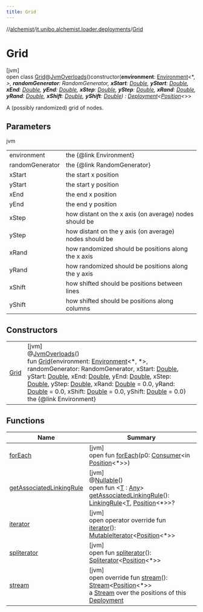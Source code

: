 ```yaml
---
title: Grid
---
```

//[alchemist](../../../index.html)/[it.unibo.alchemist.loader.deployments](../index.html)/[Grid](index.html)



# Grid



[jvm]\
open class [Grid](index.html)@[JvmOverloads](https://kotlinlang.org/api/latest/jvm/stdlib/kotlin.jvm/-jvm-overloads/index.html)()constructor(**environment**: [Environment](../../it.unibo.alchemist.model.interfaces/-environment/index.html)<*, *>, **randomGenerator**: RandomGenerator, **xStart**: [Double](https://kotlinlang.org/api/latest/jvm/stdlib/kotlin/-double/index.html), **yStart**: [Double](https://kotlinlang.org/api/latest/jvm/stdlib/kotlin/-double/index.html), **xEnd**: [Double](https://kotlinlang.org/api/latest/jvm/stdlib/kotlin/-double/index.html), **yEnd**: [Double](https://kotlinlang.org/api/latest/jvm/stdlib/kotlin/-double/index.html), **xStep**: [Double](https://kotlinlang.org/api/latest/jvm/stdlib/kotlin/-double/index.html), **yStep**: [Double](https://kotlinlang.org/api/latest/jvm/stdlib/kotlin/-double/index.html), **xRand**: [Double](https://kotlinlang.org/api/latest/jvm/stdlib/kotlin/-double/index.html), **yRand**: [Double](https://kotlinlang.org/api/latest/jvm/stdlib/kotlin/-double/index.html), **xShift**: [Double](https://kotlinlang.org/api/latest/jvm/stdlib/kotlin/-double/index.html), **yShift**: [Double](https://kotlinlang.org/api/latest/jvm/stdlib/kotlin/-double/index.html)) : [Deployment](../-deployment/index.html)<[Position](../../it.unibo.alchemist.model.interfaces/-position/index.html)<*>> 

A (possibly randomized) grid of nodes.



## Parameters


jvm

| | |
|---|---|
| environment | the {@link Environment} |
| randomGenerator | the {@link RandomGenerator} |
| xStart | the start x position |
| yStart | the start y position |
| xEnd | the end x position |
| yEnd | the end y position |
| xStep | how distant on the x axis (on average) nodes should be |
| yStep | how distant on the y axis (on average) nodes should be |
| xRand | how randomized should be positions along the x axis |
| yRand | how randomized should be positions along the y axis |
| xShift | how shifted should be positions between lines |
| yShift | how shifted should be positions along columns |



## Constructors


| | |
|---|---|
| [Grid](-grid.html) | [jvm]<br>@[JvmOverloads](https://kotlinlang.org/api/latest/jvm/stdlib/kotlin.jvm/-jvm-overloads/index.html)()<br>fun [Grid](-grid.html)(environment: [Environment](../../it.unibo.alchemist.model.interfaces/-environment/index.html)<*, *>, randomGenerator: RandomGenerator, xStart: [Double](https://kotlinlang.org/api/latest/jvm/stdlib/kotlin/-double/index.html), yStart: [Double](https://kotlinlang.org/api/latest/jvm/stdlib/kotlin/-double/index.html), xEnd: [Double](https://kotlinlang.org/api/latest/jvm/stdlib/kotlin/-double/index.html), yEnd: [Double](https://kotlinlang.org/api/latest/jvm/stdlib/kotlin/-double/index.html), xStep: [Double](https://kotlinlang.org/api/latest/jvm/stdlib/kotlin/-double/index.html), yStep: [Double](https://kotlinlang.org/api/latest/jvm/stdlib/kotlin/-double/index.html), xRand: [Double](https://kotlinlang.org/api/latest/jvm/stdlib/kotlin/-double/index.html) = 0.0, yRand: [Double](https://kotlinlang.org/api/latest/jvm/stdlib/kotlin/-double/index.html) = 0.0, xShift: [Double](https://kotlinlang.org/api/latest/jvm/stdlib/kotlin/-double/index.html) = 0.0, yShift: [Double](https://kotlinlang.org/api/latest/jvm/stdlib/kotlin/-double/index.html) = 0.0)<br>    the {@link Environment} |


## Functions


| Name | Summary |
|---|---|
| [forEach](../-specific-positions/index.html#1001862243%2FFunctions%2F-134779887) | [jvm]<br>open fun [forEach](../-specific-positions/index.html#1001862243%2FFunctions%2F-134779887)(p0: [Consumer](https://docs.oracle.com/javase/8/docs/api/java/util/function/Consumer.html)<in [Position](../../it.unibo.alchemist.model.interfaces/-position/index.html)<*>>) |
| [getAssociatedLinkingRule](../-deployment/get-associated-linking-rule.html) | [jvm]<br>@[Nullable](https://docs.oracle.com/javase/8/docs/api/javax/annotation/Nullable.html)()<br>open fun <[T](../-deployment/get-associated-linking-rule.html) : [Any](https://kotlinlang.org/api/latest/jvm/stdlib/kotlin/-any/index.html)> [getAssociatedLinkingRule](../-deployment/get-associated-linking-rule.html)(): [LinkingRule](../../it.unibo.alchemist.model.interfaces/-linking-rule/index.html)<[T](../-deployment/get-associated-linking-rule.html), [Position](../../it.unibo.alchemist.model.interfaces/-position/index.html)<*>>? |
| [iterator](../-deployment/iterator.html) | [jvm]<br>open operator override fun [iterator](../-deployment/iterator.html)(): [MutableIterator](https://kotlinlang.org/api/latest/jvm/stdlib/kotlin.collections/-mutable-iterator/index.html)<[Position](../../it.unibo.alchemist.model.interfaces/-position/index.html)<*>> |
| [spliterator](../-close-to-g-p-s-trace/index.html#-1387152138%2FFunctions%2F-134779887) | [jvm]<br>open fun [spliterator](../-close-to-g-p-s-trace/index.html#-1387152138%2FFunctions%2F-134779887)(): [Spliterator](https://docs.oracle.com/javase/8/docs/api/java/util/Spliterator.html)<[Position](../../it.unibo.alchemist.model.interfaces/-position/index.html)<*>> |
| [stream](stream.html) | [jvm]<br>open override fun [stream](stream.html)(): [Stream](https://docs.oracle.com/javase/8/docs/api/java/util/stream/Stream.html)<[Position](../../it.unibo.alchemist.model.interfaces/-position/index.html)<*>><br>a [Stream](https://docs.oracle.com/javase/8/docs/api/java/util/stream/Stream.html) over the positions of this [Deployment](../-deployment/index.html) |

